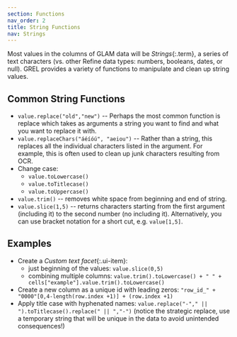 ```yaml
---
section: Functions
nav_order: 2
title: String Functions
nav: Strings
---
```


Most values in the columns of GLAM data will be *Strings*{:.term}, a series of text characters (vs. other Refine data types: numbers, booleans, dates, or null).
GREL provides a variety of functions to manipulate and clean up string values.

## Common String Functions

- `value.replace("old","new")` -- Perhaps the most common function is replace which takes as arguments a string you want to find and what you want to replace it with.
- `value.replaceChars("áéíóú", "aeiou")` -- Rather than a string, this replaces all the individual characters listed in the argument. For example, this is often used to clean up junk characters resulting from OCR.
- Change case: 
    - `value.toLowercase()`
    - `value.toTitlecase()`
    - `value.toUppercase()`
- `value.trim()` -- removes white space from beginning and end of string.
- `value.slice(1,5)` -- returns characters starting from the first argument (including it) to the second number (no including it). Alternatively, you can use bracket notation for a short cut, e.g. `value[1,5]`.

## Examples

- Create a *Custom text facet*{:.ui-item}: 
    - just beginning of the values: `value.slice(0,5)`
    - combining multiple columns: `value.trim().toLowercase() + " " + cells["example"].value.trim().toLowercase()`
- Create a new column as a unique id with leading zeros: `"row_id_" + "0000"[0,4-length(row.index +1)] + (row.index +1)`
- Apply title case with hyphenated names: `value.replace("-"," || ").toTitlecase().replace(" || ","-")` (notice the strategic replace, use a temporary string that will be unique in the data to avoid unintended consequences!)
